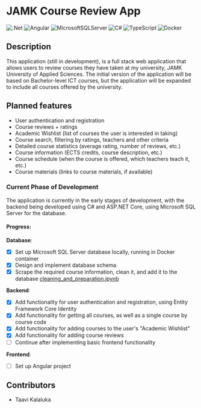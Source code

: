 # JAMK Course Review App

![.Net](https://img.shields.io/badge/.NET-5C2D91?style=for-the-badge&logo=.net&logoColor=white)
![Angular](https://img.shields.io/badge/angular-%23DD0031.svg?style=for-the-badge&logo=angular&logoColor=white)
![MicrosoftSQLServer](https://img.shields.io/badge/Microsoft%20SQL%20Server-CC2927?style=for-the-badge&logo=microsoft%20sql%20server&logoColor=white)
![C#](https://img.shields.io/badge/c%23-%23239120.svg?style=for-the-badge&logo=csharp&logoColor=white)
![TypeScript](https://img.shields.io/badge/typescript-%23007ACC.svg?style=for-the-badge&logo=typescript&logoColor=white)
![Docker](https://img.shields.io/badge/docker-%230db7ed.svg?style=for-the-badge&logo=docker&logoColor=white)

## Description

This application (still in development), is a full stack web application that allows users to review courses they have taken at my university, JAMK University of Applied Sciences. The initial version of the application will be based on Bachelor-level ICT courses, but the application will be expanded to include all courses offered by the university.

## Planned features

-   User authentication and registration
-   Course reviews + ratings
-   Academic Wishlist (list of courses the user is interested in taking)
-   Course search, filtering by ratings, teachers and other criteria
-   Detailed course statistics (average rating, number of reviews, etc.)
-   Course information (ECTS credits, course description, etc.)
-   Course schedule (when the course is offered, which teachers teach it, etc.)
-   Course materials (links to course materials, if available)

### Current Phase of Development

The application is currently in the early stages of development, with the backend being developed using C# and ASP.NET Core, using Microsoft SQL Server for the database.

#### Progress:

**Database**:

-   [x] Set up Microsoft SQL Server database locally, running in Docker container
-   [x] Design and implement database schema
-   [x] Scrape the required course information, clean it, and add it to the database [cleaning_and_preparation.ipynb](./data/cleaning_and_preparation.ipynb)

**Backend**:

-   [x] Add functionality for user authentication and registration, using Entity Framework Core Identity
-   [x] Add functionality for getting all courses, as well as a single course by course code
-   [x] Add functionality for adding courses to the user's "Academic Wishlist"
-   [x] Add functionality for adding course reviews
-   [ ] Continue after implementing basic frontend functionality

**Frontend**:

-   [ ] Set up Angular project

## Contributors

-   Taavi Kalaluka

